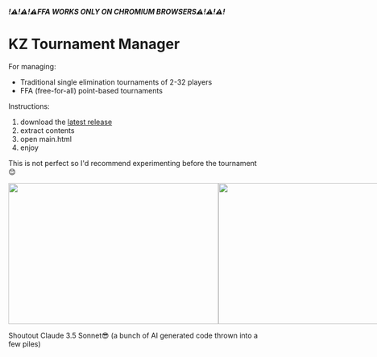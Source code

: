 ***!⚠️!⚠️!⚠️FFA WORKS ONLY ON CHROMIUM BROWSERS⚠️!⚠️!⚠️!***

# KZ Tournament Manager
For managing:
- Traditional single elimination tournaments of 2-32 players
- FFA (free-for-all) point-based tournaments

Instructions: 
1. download the [latest release](https://github.com/jakkekz/KZTournamentManager/releases/latest)
2. extract contents
3. open main.html
4. enjoy

This is not perfect so I'd recommend experimenting before the tournament 😊

<div style="display: flex; flex-direction: row;">
  <img src="https://github.com/user-attachments/assets/ce24eb3d-cef4-4e64-b48a-a3a8840b9b11" data-canonical-src="https://github.com/user-attachments/assets/4f973edd-a91b-4fc0-9311-815cd15011a7" width="417" height="280" />
  <img src="https://github.com/user-attachments/assets/4f973edd-a91b-4fc0-9311-815cd15011a7" data-canonical-src="https://github.com/user-attachments/assets/4f973edd-a91b-4fc0-9311-815cd15011a7" width="417" height="280" />
</div>

Shoutout Claude 3.5 Sonnet😎 (a bunch of AI generated code thrown into a few piles)
